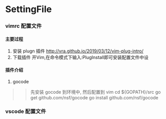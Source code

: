 SettingFile
====
### vimrc 配置文件

#### 主要过程
1. 安装 plugn 插件
http://vra.github.io/2019/03/12/vim-plug-intro/
2. 下载插件
开Vim,在命令模式下输入:PlugInstall即可安装配置文件中设

#### 插件介绍
1. gocode
>> 先安装 gocode 到环境中, 然后配置到 vim
cd ${GOPATH}/src
go get github.com/nsf/gocode
go install github.com/nsf/gocode

### vscode 配置文件
